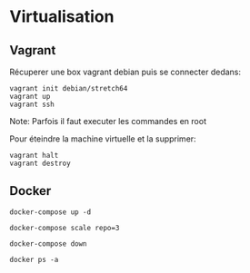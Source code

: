 # Virtualisation 

## Vagrant

Récuperer une box vagrant debian puis se connecter dedans:
    
    vagrant init debian/stretch64
    vagrant up
    vagrant ssh

Note: Parfois il faut executer les commandes en root

Pour éteindre la machine virtuelle et la supprimer:
    
    vagrant halt
    vagrant destroy

## Docker

    docker-compose up -d

    docker-compose scale repo=3

    docker-compose down

    docker ps -a
